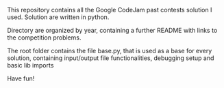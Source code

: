 This repository contains all the Google CodeJam past contests solution I used.
Solution are written in python.

Directory are organized by year, containing a further README with links to the competition problems.

The root folder contains the file base.py, that is used as a base for every solution,
containing input/output file functionalities, debugging setup and basic lib imports

Have fun!
